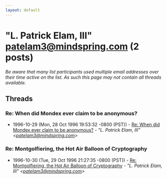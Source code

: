 ```yaml
---
layout: default
---
```


# "L. Patrick Elam, III" <patelam3@mindspring.com> (2 posts)

_Be aware that many list participants used multiple email addresses over their time active on the list. As such this page may not contain all threads available._

## Threads

### Re: When did Mondex ever claim to be anonymous?
+ 1996-10-29 (Mon, 28 Oct 1996 19:53:32 -0800 (PST)) - [Re: When did Mondex ever claim to be anonymous?](/archive/1996/10/12e4f1ab45c50670f47437f4bfdb79edbfd0fe9d611f3fad2500b1b63c6da4d1) - _"L. Patrick Elam, III" \<patelam3@mindspring.com\>_

### Re: Montgolfiering, the Hot Air Balloon of Cryptography
+ 1996-10-30 (Tue, 29 Oct 1996 21:27:35 -0800 (PST)) - [Re: Montgolfiering, the Hot Air Balloon of Cryptography](/archive/1996/10/4429bd059139652b1a792a81a7db8d99ac1814590b292b394a0abbb2306d6c97) - _"L. Patrick Elam, III" \<patelam3@mindspring.com\>_

